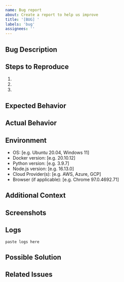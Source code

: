 ```yaml
---
name: Bug report
about: Create a report to help us improve
title: '[BUG] '
labels: 'bug'
assignees: ''
---
```


## Bug Description
<!-- A clear and concise description of what the bug is -->

## Steps to Reproduce
1. <!-- First Step -->
2. <!-- Second Step -->
3. <!-- and so on... -->

## Expected Behavior
<!-- What you expected to happen -->

## Actual Behavior
<!-- What actually happened -->

## Environment
- OS: [e.g. Ubuntu 20.04, Windows 11]
- Docker version: [e.g. 20.10.12]
- Python version: [e.g. 3.9.7]
- Node.js version: [e.g. 16.13.0]
- Cloud Provider(s): [e.g. AWS, Azure, GCP]
- Browser (if applicable): [e.g. Chrome 97.0.4692.71]

## Additional Context
<!-- Add any other context about the problem here -->

## Screenshots
<!-- If applicable, add screenshots to help explain your problem -->

## Logs
<!-- If applicable, add relevant log output -->
```
paste logs here
```

## Possible Solution
<!-- If you have suggestions on a fix for the bug, please describe it here -->

## Related Issues
<!-- Link any related issues here -->
